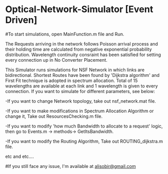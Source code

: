 # Optical-Network-Simulator [Event Driven]
#To start simulations, open MainFunction.m file and Run.

The Requests arriving in the network follows Poisson arrival process and their holding time are calculated from negative exponential probability distribution. Wavelength continuity consraint has been satisfied for setting every connection up in No Converter Placement. 

This Simulator runs simulations for NSF Network in which links are bidirectional. Shortest Routes have been found by 'Dijkstra algorithm' and First Fit technique is adopted in spectrum allocation. Total of 15 wavelengths are available at each link and 1 wavelength is given to every connection. If you want to simulate for different parameters, see below:  

-If you want to change Network topology, take out nsf_network.mat file.

-If you want to make modifications in Spectrum Allocation Algorithm or change it, Take out ResourcesChecking.m file.

-If you want to modify 'how much Bandwidth to allocate to a request' logic, then go to Events.m -> methods-> GetItsBandwidth.

-If you want to modify the Routing Algorithm, Take out ROUTING_dijkstra.m file.

etc and etc....



#If you still face any issue, I'm available at alisobir@gmail.com
